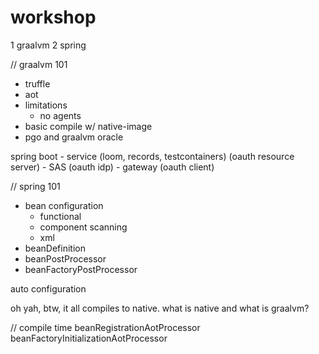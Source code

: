# workshop 


1 graalvm 
2 spring 

// graalvm 101 
 - truffle
 - aot 
 - limitations
 	- no agents
 - basic compile w/ native-image  	
 - pgo and graalvm oracle 


spring boot 
	- service (loom, records, testcontainers) (oauth resource server)
	- SAS (oauth idp)
	- gateway (oauth client)


// spring 101  
- bean configuration
	- functional 
	- component scanning 
	- xml 
- beanDefinition
- beanPostProcessor
- beanFactoryPostProcessor

auto configuration 



oh yah, btw, it all compiles to native. what is native and what is graalvm?



// compile time 
beanRegistrationAotProcessor
beanFactoryInitializationAotProcessor



